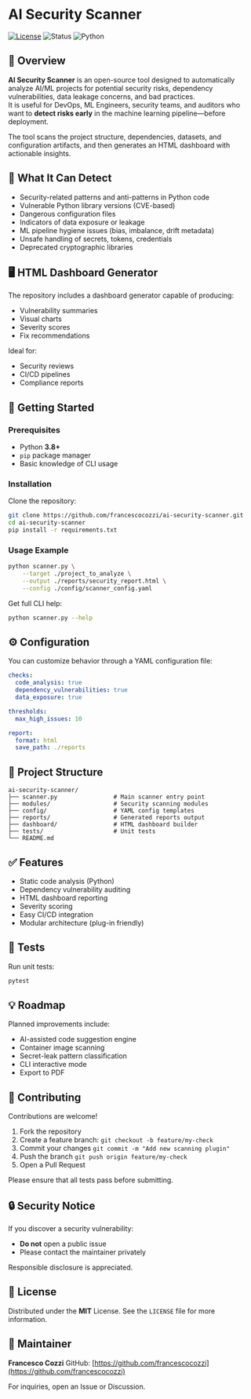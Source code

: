 # AI Security Scanner

[![License](https://img.shields.io/badge/License-MIT-blue.svg)](LICENSE)
![Status](https://img.shields.io/badge/status-active-success.svg)
![Python](https://img.shields.io/badge/python-3.8%2B-blue.svg)

## 🔐 Overview

**AI Security Scanner** is an open-source tool designed to automatically analyze AI/ML projects for potential security risks, dependency vulnerabilities, data leakage concerns, and bad practices.  
It is useful for DevOps, ML Engineers, security teams, and auditors who want to **detect risks early** in the machine learning pipeline—before deployment.

The tool scans the project structure, dependencies, datasets, and configuration artifacts, and then generates an HTML dashboard with actionable insights.

## 🧠 What It Can Detect

- Security-related patterns and anti-patterns in Python code
- Vulnerable Python library versions (CVE-based)
- Dangerous configuration files
- Indicators of data exposure or leakage
- ML pipeline hygiene issues (bias, imbalance, drift metadata)
- Unsafe handling of secrets, tokens, credentials
- Deprecated cryptographic libraries

## 🖥️ HTML Dashboard Generator

The repository includes a dashboard generator capable of producing:

- Vulnerability summaries
- Visual charts
- Severity scores
- Fix recommendations

Ideal for:

- Security reviews
- CI/CD pipelines
- Compliance reports

## 🚀 Getting Started

### Prerequisites

- Python **3.8+**
- `pip` package manager
- Basic knowledge of CLI usage

### Installation

Clone the repository:

```bash
git clone https://github.com/francescocozzi/ai-security-scanner.git
cd ai-security-scanner
pip install -r requirements.txt
````

### Usage Example

```bash
python scanner.py \
    --target ./project_to_analyze \
    --output ./reports/security_report.html \
    --config ./config/scanner_config.yaml
```

Get full CLI help:

```bash
python scanner.py --help
```

## ⚙️ Configuration

You can customize behavior through a YAML configuration file:

```yaml
checks:
  code_analysis: true
  dependency_vulnerabilities: true
  data_exposure: true

thresholds:
  max_high_issues: 10

report:
  format: html
  save_path: ./reports
```

## 📂 Project Structure

```
ai-security-scanner/
├── scanner.py                # Main scanner entry point
├── modules/                  # Security scanning modules
├── config/                   # YAML config templates
├── reports/                  # Generated reports output
├── dashboard/                # HTML dashboard builder
├── tests/                    # Unit tests
└── README.md
```

## ✅ Features

* Static code analysis (Python)
* Dependency vulnerability auditing
* HTML dashboard reporting
* Severity scoring
* Easy CI/CD integration
* Modular architecture (plug-in friendly)

## 🧪 Tests

Run unit tests:

```bash
pytest
```

## 💡 Roadmap

Planned improvements include:

* AI-assisted code suggestion engine
* Container image scanning
* Secret-leak pattern classification
* CLI interactive mode
* Export to PDF

## 🤝 Contributing

Contributions are welcome!

1. Fork the repository
2. Create a feature branch:
   `git checkout -b feature/my-check`
3. Commit your changes
   `git commit -m "Add new scanning plugin"`
4. Push the branch
   `git push origin feature/my-check`
5. Open a Pull Request

Please ensure that all tests pass before submitting.

## 🔒 Security Notice

If you discover a security vulnerability:

* **Do not** open a public issue
* Please contact the maintainer privately

Responsible disclosure is appreciated.

## 📄 License

Distributed under the **MIT** License.
See the `LICENSE` file for more information.

## 👤 Maintainer

**Francesco Cozzi**
GitHub: [https://github.com/francescocozzi](https://github.com/francescocozzi)

For inquiries, open an Issue or Discussion.

